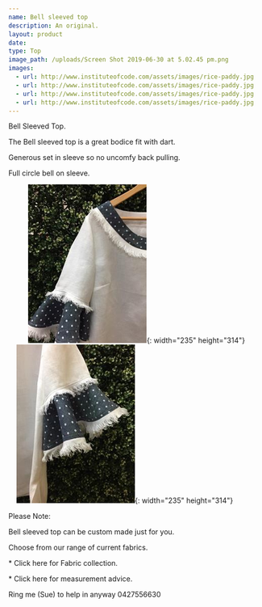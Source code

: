 ```yaml
---
name: Bell sleeved top
description: An original.
layout: product
date:
type: Top
image_path: /uploads/Screen Shot 2019-06-30 at 5.02.45 pm.png
images:
  - url: http://www.instituteofcode.com/assets/images/rice-paddy.jpg
  - url: http://www.instituteofcode.com/assets/images/rice-paddy.jpg
  - url: http://www.instituteofcode.com/assets/images/rice-paddy.jpg
  - url: http://www.instituteofcode.com/assets/images/rice-paddy.jpg
---
```


Bell Sleeved Top.&nbsp;

The Bell sleeved top is a great bodice fit with dart.

Generous set in sleeve so no uncomfy back pulling.

Full circle bell on sleeve.

&nbsp; &nbsp; &nbsp; &nbsp; &nbsp;&nbsp;![](/uploads/img-8765---copy.JPG){: width="235" height="314"}&nbsp; &nbsp; &nbsp; &nbsp; &nbsp; &nbsp;&nbsp;![](/uploads/img-8767---copy.JPG){: width="235" height="314"}

Please Note:

Bell sleeved top can be custom made just for you.

Choose from our range of current fabrics.

\* Click here for Fabric collection.

\* Click here for measurement advice.

Ring me (Sue) to help in anyway 0427556630
